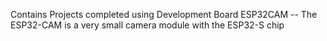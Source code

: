 Contains Projects completed using Development Board ESP32CAM
-- The ESP32-CAM is a very small camera module with the ESP32-S chip